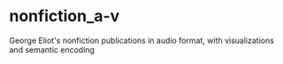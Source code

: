 # nonfiction_a-v
George Eliot's nonfiction publications in audio format, with visualizations and semantic encoding 

